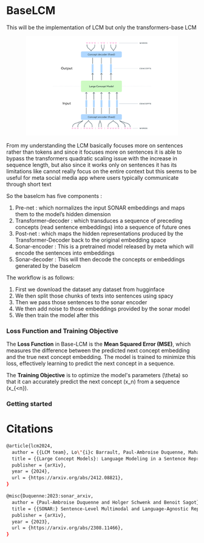 # BaseLCM
This will be the implementation of LCM but only the transformers-base LCM

<p align="center">
  <img src="src/lcm.png" alt="lcm" width="400"/>
</p>


From my understanding the LCM  basically focuses more on sentences rather than tokens and since it focuses more on sentences it is able to bypass the transformers quadratic scaling issue  with the increase in sequence length, but also since it works only on sentences it has its limitations like  cannot really focus  on the entire context but this seems to be useful for meta social media app where users typically communicate through short text


So the baselcm has five components :

1) Pre-net : which normalizes the input SONAR embeddings and maps them to the model’s hidden dimension 
2) Transformer-decoder : which transduces a sequence of preceding concepts (read sentence embeddings) into a sequence of future
ones
3) Post-net : which maps the hidden representations produced by the Transformer-Decoder back to the original embedding space
4) Sonar-encoder : This is a pretrained model released by meta which will encode the sentences into embeddings
5) Sonar-decoder : This will then decode the concepts or embeddings generated by the baselcm

The workflow is as follows:
1) First we download the dataset any dataset from hugginface 
2) We then split those chunks of texts into sentences using spacy 
3) Then we pass those sentences to the sonar encoder 
4) We then add noise to those embeddings provided by the sonar model 
5) We then train the model after this 

### Loss Function and Training Objective

The **Loss Function** in Base-LCM is the **Mean Squared Error (MSE)**, which measures the difference between the predicted next concept embedding and the true next concept embedding. The model is trained to minimize this loss, effectively learning to predict the next concept in a sequence.

The **Training Objective** is to optimize the model's parameters \(\theta\) so that it can accurately predict the next concept \(x_n\) from a sequence \(x_{<n}\).

### Getting started 


# Citations 

```bash
@article{lcm2024,
  author = {{LCM team}, Lo\"{i}c Barrault, Paul-Ambroise Duquenne, Maha Elbayad, Artyom Kozhevnikov, Belen Alastruey, Pierre Andrews, Mariano Coria, Guillaume Couairon, Marta R. Costa-juss\`{a}, David Dale, Hady Elsahar, Kevin Heffernan, Jo\~{a}o Maria Janeiro, Tuan Tran, Christophe Ropers, Eduardo Sánchez, Robin San Roman, Alexandre Mourachko, Safiyyah Saleem, Holger Schwenk},
  title = {{Large Concept Models}: Language Modeling in a Sentence Representation Space},
  publisher = {arXiv},
  year = {2024},
  url = {https://arxiv.org/abs/2412.08821},
}
```
```bash
@misc{Duquenne:2023:sonar_arxiv,
  author = {Paul-Ambroise Duquenne and Holger Schwenk and Benoit Sagot},
  title = {{SONAR:} Sentence-Level Multimodal and Language-Agnostic Representations},
  publisher = {arXiv},
  year = {2023},
  url = {https://arxiv.org/abs/2308.11466},
}
```
